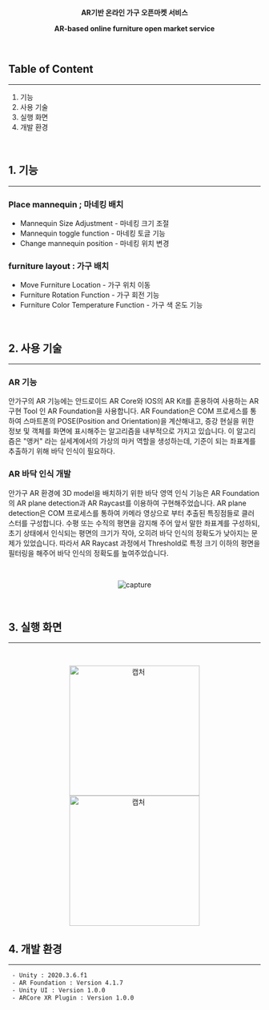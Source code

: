 <p align="center">

</p>
<p align="center">
  <b>
    AR기반 온라인 가구 오픈마켓 서비스
  </b>
</p>
<p align="center">
  <b>
    AR-based online furniture open market service
  </b>
</p>

<br>

## **Table of Content**
---

1. 기능
2. 사용 기술
2. 실행 화면
3. 개발 환경

<br>

## 1. 기능
---
### Place mannequin ; 마네킹 배치

- Mannequin Size Adjustment - 마네킹 크기 조절
- Mannequin toggle function - 마네킹 토글 기능
- Change mannequin position - 마네킹 위치 변경
<!-- slide -->

### furniture layout : 가구 배치

- Move Furniture Location - 가구 위치 이동
- Furniture Rotation Function - 가구 회전 기능
- Furniture Color Temperature Function - 가구 색 온도 기능


<br>

## 2. 사용 기술
---
### AR 기능 

안가구의 AR 기능에는 안드로이드 AR Core와 IOS의 AR Kit를 혼용하여 사용하는 AR 구현 Tool 인 AR Foundation을 사용합니다. AR Foundation은 COM 프로세스를 통하여 스마트폰의 POSE(Position and Orientation)을 계산해내고, 증강 현실을 위한 정보 및 객체를 화면에 표시해주는 알고리즘을 내부적으로 가지고 있습니다. 이 알고리즘은 "앵커" 라는 실세계에서의 가상의 마커 역할을 생성하는데, 기준이 되는 좌표계를 추출하기 위해 바닥 인식이 필요하다.

### **AR 바닥 인식 개발**

안가구 AR 환경에 3D model을 배치하기 위한 바닥 영역 인식 기능은 AR Foundation의 AR plane detection과 AR Raycast를 이용하여 구현해주었습니다. AR plane detection은 COM 프로세스를 통하여 카메라 영상으로 부터 추출된 특징점들로 클러스터를 구성합니다. 수평 또는 수직의 평면을 감지해 주어 앞서 말한 좌표계를 구성하되, 초기 상태에서 인식되는 평면의 크기가 작아, 오히려 바닥 인식의 정확도가 낮아지는 문제가 있었습니다. 따라서 AR Raycast 과정에서 Threshold로 특정 크기 이하의 평면을 필터링을 해주어 바닥 인식의 정확도를 높여주었습니다.

<br>
<p align="center">
  <img alt="capture" src="https://user-images.githubusercontent.com/55892515/120933273-513b4e00-c734-11eb-97c5-c560b3d258dc.gif">
</p>

<br>

## 3. 실행 화면
---
<br>


<p align="center">
  <img width="260" alt="캡처" src="https://user-images.githubusercontent.com/55892515/120900799-e590ac80-c671-11eb-8b41-69af674c3a4c.gif">
  <img width="260" alt="캡처" src="https://user-images.githubusercontent.com/55892515/120900781-cabe3800-c671-11eb-9e1f-5d5fd4a793ef.gif">
</p>


## 4. 개발 환경

---
```bash
 - Unity : 2020.3.6.f1
 - AR Foundation : Version 4.1.7
 - Unity UI : Version 1.0.0
 - ARCore XR Plugin : Version 1.0.0
 ```
